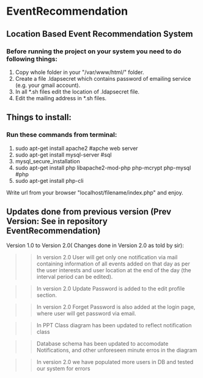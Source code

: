 # EventRecommendation

## Location Based Event Recommendation System

### Before running the project on your system you need to do following things:
1. Copy whole folder in your "/var/www/html/" folder.
2. Create a file .ldapsecret which contains password of emailing service (e.g. your gmail account).
3. In all *.sh files edit the location of .ldapsecret file.
4. Edit the mailing address in *.sh files.
   

## Things to install:

### Run these commands from terminal:
1. sudo apt-get install apache2       #apche web server
2. sudo apt-get install mysql-server  #sql
3. mysql_secure_installation
4. sudo apt-get install php libapache2-mod-php php-mcrypt php-mysql #php
5. sudo apt-get install php-cli

Write url from your browser "localhost/filename/index.php" and enjoy.


## Updates done from previous version (Prev Version: See in repository EventRecommendation)
Version 1.0 to Version 2.0( Changes done in Version 2.0 as told by sir):

>>  In version 2.0 User will get only one notification via mail containing information of all events added on that day as per the user interests and user location at the end of the day (the interval period can be edited).

>> In version 2.0 Update Password is added to the edit profile section.

>> In version 2.0 Forget Password is also added at the login page, where user will get password via email.

>> In PPT Class diagram has been updated to reflect notification class

>> Database schema has been updated to accomodate Notifications, and other unforeseen minute erros in the diagram

>> In version 2.0 we have populated more users in DB and tested our system for errors
